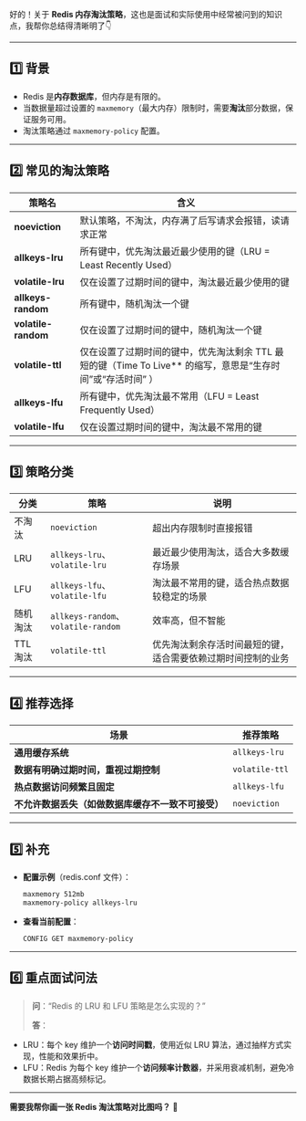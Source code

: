 好的！关于 **Redis 内存淘汰策略**，这也是面试和实际使用中经常被问到的知识点，我帮你总结得清晰明了👇

---

## **1️⃣ 背景**

- Redis 是**内存数据库**，但内存是有限的。
- 当数据量超过设置的 `maxmemory`（最大内存）限制时，需要**淘汰**部分数据，保证服务可用。
- 淘汰策略通过 `maxmemory-policy` 配置。

---

## **2️⃣ 常见的淘汰策略**

| 策略名                      | 含义                                                          |
|----------------------------|-------------------------------------------------------------|
| **noeviction**             | 默认策略，不淘汰，内存满了后写请求会报错，读请求正常               |
| **allkeys-lru**            | 所有键中，优先淘汰最近最少使用的键（LRU = Least Recently Used）|
| **volatile-lru**           | 仅在设置了过期时间的键中，淘汰最近最少使用的键                    |
| **allkeys-random**         | 所有键中，随机淘汰一个键                                        |
| **volatile-random**        | 仅在设置了过期时间的键中，随机淘汰一个键                         |
| **volatile-ttl**           | 仅在设置了过期时间的键中，优先淘汰剩余 TTL 最短的键（Time To Live** 的缩写，意思是“生存时间”或“存活时间” ） |
| **allkeys-lfu**            | 所有键中，优先淘汰最不常用（LFU = Least Frequently Used） |
| **volatile-lfu**           | 仅在设置过期时间的键中，淘汰最不常用的键                  |

---

## **3️⃣ 策略分类**

| 分类         | 策略                         | 说明                                              |
|------------|----------------------------|-------------------------------------------------|
| 不淘汰       | `noeviction`                 | 超出内存限制时直接报错                            |
| LRU         | `allkeys-lru`、`volatile-lru` | 最近最少使用淘汰，适合大多数缓存场景                  |
| LFU         | `allkeys-lfu`、`volatile-lfu` | 淘汰最不常用的键，适合热点数据较稳定的场景      |
| 随机淘汰     | `allkeys-random`、`volatile-random` | 效率高，但不智能                                  |
| TTL 淘汰    | `volatile-ttl`                | 优先淘汰剩余存活时间最短的键，适合需要依赖过期时间控制的业务 |

---

## **4️⃣ 推荐选择**

| 场景                                        | 推荐策略            |
|-------------------------------------------|------------------|
| **通用缓存系统**                               | `allkeys-lru`     |
| **数据有明确过期时间，重视过期控制**               | `volatile-ttl`    |
| **热点数据访问频繁且固定**                        | `allkeys-lfu`     |
| **不允许数据丢失（如做数据库缓存不一致不可接受）** | `noeviction`      |

---

## **5️⃣ 补充**

- **配置示例**（redis.conf 文件）：
  ```bash
  maxmemory 512mb
  maxmemory-policy allkeys-lru
  ```
- **查看当前配置**：
  ```bash
  CONFIG GET maxmemory-policy
  ```

---

## **6️⃣ 重点面试问法**

> **问**：“Redis 的 LRU 和 LFU 策略是怎么实现的？”  
> 
> **答**：
- LRU：每个 key 维护一个**访问时间戳**，使用近似 LRU 算法，通过抽样方式实现，性能和效果折中。
- LFU：Redis 为每个 key 维护一个**访问频率计数器**，并采用衰减机制，避免冷数据长期占据高频标记。

---

**需要我帮你画一张 Redis 淘汰策略对比图吗？** 🌟

